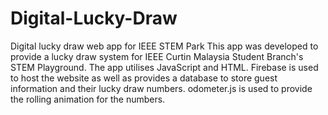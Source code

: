 # Digital-Lucky-Draw
Digital lucky draw web app for IEEE STEM Park
This app was developed to provide a lucky draw system for IEEE Curtin Malaysia Student Branch's STEM Playground.
The app utilises JavaScript and HTML. 
Firebase is used to host the website as well as provides a database to store guest information and their lucky draw numbers.
odometer.js is used to provide the rolling animation for the numbers.

